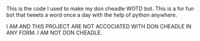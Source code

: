 This is the code I used to make my don cheadle WOTD bot.
This is a for fun bot that tweets a word once a day with the help of python anywhere.

I AM AND THIS PROJECT ARE NOT ACCOCIATED WITH DON CHEADLE IN ANY FORM. I AM NOT DON CHEADLE.
